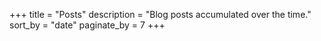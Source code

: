 +++
title = "Posts"
description = "Blog posts accumulated over the time."
sort_by = "date"
paginate_by = 7
+++